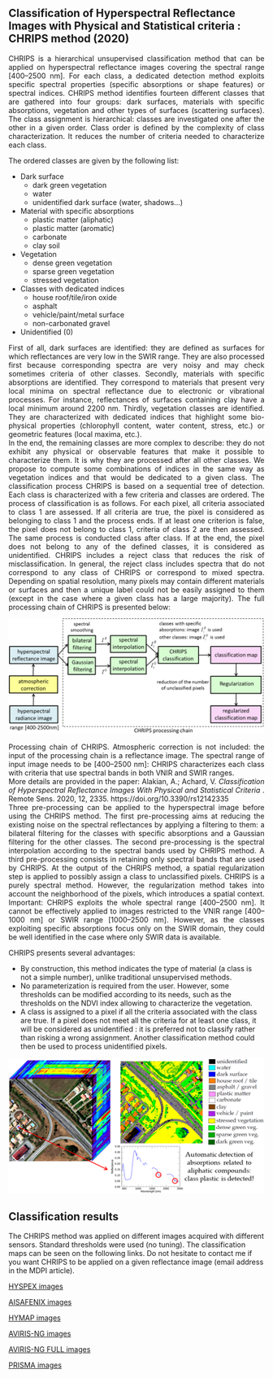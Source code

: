 ## Classification of Hyperspectral Reflectance Images with Physical and Statistical criteria : CHRIPS method (2020)

<div align="justify"> 
CHRIPS is a hierarchical unsupervised classification method that can be applied on hyperspectral reflectance images covering the spectral range [400–2500 nm]. For each class, a dedicated detection method exploits specific spectral properties (specific absorptions or shape features) or spectral indices. CHRIPS method identifies fourteen different classes that are gathered into four groups: dark surfaces, materials with specific absorptions, vegetation and other types of surfaces (scattering surfaces). The class assignment is hierarchical: classes are investigated one after the other in a given order. Class order is defined by the complexity of class characterization. It reduces the number of criteria needed to characterize each class. 
</div> 


The ordered classes are given by the following list:
*  Dark surface
   * dark green vegetation
   * water
   * unidentified dark surface (water, shadows...)
*  Material with specific absorptions
   * plastic matter (aliphatic)
   * plastic matter (aromatic)
   * carbonate
   * clay soil
*  Vegetation
   * dense green vegetation
   * sparse green vegetation
   * stressed vegetation
*  Classes with dedicated indices
   * house roof/tile/iron oxide
   * asphalt
   * vehicle/paint/metal surface
   * non-carbonated gravel
*  Unidentified (0)


<div align="justify"> 
First of all, dark surfaces are identified: they are defined as surfaces for which reflectances are very low in the SWIR range. They are also processed first because corresponding spectra are very noisy and may check sometimes criteria of other classes. Secondly, materials with specific absorptions are identified. They correspond to materials that present very local minima on spectral reflectance due to electronic or vibrational processes. For instance, reflectances of surfaces containing clay have a local minimum around 2200 nm. Thirdly, vegetation classes are identified. They are characterized with dedicated indices that highlight some bio-physical properties (chlorophyll content, water content, stress, etc.) or geometric features (local maxima, etc.). 
</div> 

<div align="justify"> 
In the end, the remaining classes are more complex to describe: they do not exhibit any physical or observable features that make it possible to characterize them. It is why they are processed after all other classes. We propose to compute some combinations of indices in the same way as vegetation indices and that would be dedicated to a given class. The classification process CHRIPS is based on a sequential tree of detection. Each class is characterized with a few criteria and classes are ordered. The process of classification is as follows. For each pixel, all criteria associated to class 1 are assessed. If all criteria are true, the pixel is considered as belonging to class 1 and the process ends. If at least one criterion is false, the pixel does not belong to class 1, criteria of class 2 are then assessed. The same process is conducted class after class. If at the end, the pixel does not belong to any of the defined classes, it is considered as unidentified. CHRIPS includes a reject class that reduces the risk of misclassification. In general, the reject class includes spectra that do not correspond to any class of CHRIPS or correspond to mixed spectra. Depending on spatial resolution, many pixels may contain different materials or surfaces and then a unique label could not be easily assigned to them (except in the case where a given class has a large majority). The full processing chain of CHRIPS is presented below: 
</div> 


<p align="center">
  <img src="Complements/schema_CHRIPS.png" width="700" />
</p>

<div align="justify"> 
Processing chain of CHRIPS. Atmospheric correction is not included: the input of the processing chain is a reflectance image. The spectral range of input image needs to be [400–2500 nm]: CHRIPS characterizes each class with criteria that use spectral bands in both VNIR and SWIR ranges. 
</div> 

<div align="justify"> 
More details are provided in the paper: 
Alakian, A.; Achard, V. <i> Classification of Hyperspectral Reflectance Images With Physical and Statistical Criteria </i>. Remote Sens. 2020, 12, 2335. https://doi.org/10.3390/rs12142335
</div> 


<div align="justify"> 
Three pre-processing can be applied to the hyperspectral image before using the CHRIPS method. The first pre-processing aims at reducing the existing noise on the spectral reflectances by applying a filtering to them: a bilateral filtering for the classes with specific absorptions and a Gaussian filtering for the other classes. The second pre-processing is the spectral interpolation according to the spectral bands used by CHRIPS method. A third pre-processing consists in retaining only spectral bands that are used by CHRIPS. At the output of the CHRIPS method, a spatial regularization step is applied to possibly assign a class to unclassified pixels. CHRIPS is a purely spectral method. However, the regularization method takes into account the neighborhood of the pixels, which introduces a spatial context. 
Important: CHRIPS exploits the whole spectral range [400–2500 nm]. It cannot be effectively applied to images restricted to the VNIR range [400–1000 nm] or SWIR range [1000–2500 nm]. However, as the classes exploiting specific absorptions focus only on the SWIR domain, they could be well identified in the case where only SWIR data is available. 
</div> 



CHRIPS presents several advantages: 
* By construction, this method indicates the type of material (a class is not a simple number), unlike traditional unsupervised methods. 
* No parameterization is required from the user. However, some thresholds can be modified according to its needs, such as the thresholds on the NDVI index allowing to characterize the vegetation. 
* A class is assigned to a pixel if all the criteria associated with the class are true. If a pixel does not meet all the criteria for at least one class, it will be considered as unidentified : it is preferred not to classify rather than risking a wrong assignment. Another classification method could then be used to process unidentified pixels. 


<p align="center">
  <img src="Complements/Graphical_Abstract_CHRIPS_REDUIT.png" width="700" />
</p>

## Classification results

The CHRIPS method was applied on different images acquired with different sensors. Standard thresholds were used (no tuning). The classification maps can be seen on the following links. Do not hesitate to contact me if you want CHRIPS to be applied on a given reflectance image (email address in the MDPI article). 

[HYSPEX images](visu_images_HYSPEX.md)

[AISAFENIX images](visu_images_AISAFENIX.md)

[HYMAP images](visu_images_HYMAP.md)

[AVIRIS-NG images](visu_images_AVIRIS-NG.md)

[AVIRIS-NG FULL images](visu_images_BIG-IMAGE.md)

[PRISMA images](visu_images_PRISMA.md)







